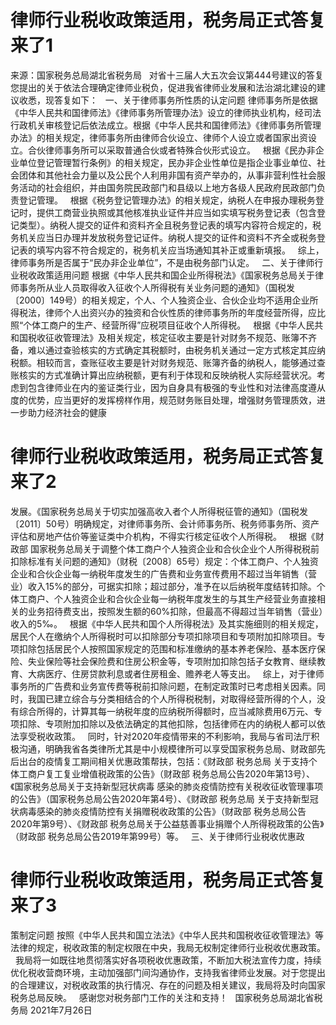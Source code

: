# 律师行业税收政策适用，税务局正式答复来了1


来源：国家税务总局湖北省税务局
 
对省十三届人大五次会议第444号建议的答复
您提出的关于依法合理确定律师业税负，促进我省律师业发展和法治湖北建设的建议收悉，现答复如下：
 
一、关于律师事务所性质的认定问题
律师事务所是依据《中华人民共和国律师法》《律师事务所管理办法》设立的律师执业机构，经司法行政机关审核登记后依法成立。根据《中华人民共和国律师法》《律师事务所管理办法》的相关规定，律师事务所由律师合伙设立、律师个人设立或者国家出资设立。合伙律师事务所可以采取普通合伙或者特殊合伙形式设立。
 
根据《民办非企业单位登记管理暂行条例》的相关规定，民办非企业性单位是指企业事业单位、社会团体和其他社会力量以及公民个人利用非国有资产举办的，从事非营利性社会服务活动的社会组织，并由国务院民政部门和县级以上地方各级人民政府民政部门负责登记管理。
 
根据《税务登记管理办法》的相关规定，纳税人在申报办理税务登记时，提供工商营业执照或其他核准执业证件并应当如实填写税务登记表（包含登记类型）。纳税人提交的证件和资料齐全且税务登记表的填写内容符合规定的，税务机关应当日办理并发放税务登记证件。纳税人提交的证件和资料不齐全或税务登记表的填写内容不符合规定的，税务机关应当场通知其补正或重新填报。
 
综上，律师事务所是否属于“民办非企业单位”，不是由税务部门认定。
 
二、关于律师行业税收政策适用问题
根据《中华人民共和国企业所得税法》《国家税务总局关于律师事务所从业人员取得收入征收个人所得税有关业务问题的通知》（国税发〔2000〕149号）的相关规定，个人、个人独资企业、合伙企业均不适用企业所得税法，律师个人出资兴办的独资和合伙性质的律师事务所的年度经营所得，应比照“个体工商户的生产、经营所得”应税项目征收个人所得税。
 
根据《中华人民共和国税收征收管理法》及相关规定，核定征收主要是针对财务不规范、账簿不齐备，难以通过查验核实的方式确定其税额时，由税务机关通过一定方式核定其应纳税额。相较而言，查账征收主要是针对财务规范、账簿齐备的纳税人，能够通过查账核实的方式准确计算出应纳税额，更有利于体现和反映纳税人实际经营状况。考虑到包含律师业在内的鉴证类行业，因为自身具有极强的专业性和对法律高度遵从度的优势，应当更好的发挥榜样作用，规范财务账目处理，增强财务管理质效，进一步助力经济社会的健康

# 律师行业税收政策适用，税务局正式答复来了2

发展。《国家税务总局关于切实加强高收入者个人所得税征管的通知》（国税发〔2011〕50号）明确规定，对律师事务所、会计师事务所、税务师事务所、资产评估和房地产估价等鉴证类中介机构，不得实行核定征收个人所得税。
 
根据《财政部 国家税务总局关于调整个体工商户个人独资企业和合伙企业个人所得税税前扣除标准有关问题的通知》（财税〔2008〕65号）规定：个体工商户、个人独资企业和合伙企业每一纳税年度发生的广告费和业务宣传费用不超过当年销售（营业）收入15%的部分，可据实扣除；超过部分，准予在以后纳税年度结转扣除。个体工商户、个人独资企业和合伙企业每一纳税年度发生的与其生产经营业务直接相关的业务招待费支出，按照发生额的60%扣除，但最高不得超过当年销售（营业）收入的5‰。
 
根据《中华人民共和国个人所得税法》及其实施细则的相关规定，居民个人在缴纳个人所得税时可以扣除部分专项扣除项目和专项附加扣除项目。专项扣除包括居民个人按照国家规定的范围和标准缴纳的基本养老保险、基本医疗保险、失业保险等社会保险费和住房公积金等，专项附加扣除包括子女教育、继续教育、大病医疗、住房贷款利息或者住房租金、赡养老人等支出。
 
综上，对于律师事务所的广告费和业务宣传费等税前扣除问题，在制定政策时已考虑相关因素。同时，我国已建立综合与分类相结合的个人所得税税制，对取得经营所得的个人，没有综合所得的，计算其每一纳税年度的应纳税所得额时，应当减除费用6万元、专项扣除、专项附加扣除以及依法确定的其他扣除，包括律师在内的纳税人都可以依法享受税收政策。
 
同时，针对2020年疫情带来的不利影响，我局与省司法厅积极沟通，明确我省各类律所尤其是中小规模律所可以享受国家税务总局、财政部先后出台的疫情复工期间相关优惠政策帮扶，包括：《财政部 税务总局 关于支持个体工商户复工复业增值税政策的公告》（财政部 税务总局公告2020年第13号）、《国家税务总局关于支持新型冠状病毒 感染的肺炎疫情防控有关税收征收管理事项的公告》（国家税务总局公告2020年第4号）、《财政部 税务总局 关于支持新型冠状病毒感染的肺炎疫情防控有关捐赠税收政策的公告》（财政部 税务总局公告2020年第9号）、《财政部 税务总局关于公益慈善事业捐赠个人所得税政策的公告》（财政部 税务总局公告2019年第99号）等。
 
三、关于律师行业税收优惠政

# 律师行业税收政策适用，税务局正式答复来了3

策制定问题
按照《中华人民共和国立法法》《中华人民共和国税收征收管理法》等法律的规定，税收政策的制定权限在中央，我局无权制定律师行业税收优惠政策。
 
我局将一如既往地贯彻落实好各项税收优惠政策，不断加大税法宣传力度，持续优化税收营商环境，主动加强部门间沟通协作，支持我省律师业发展。对于您提出的合理建议，对税收政策的执行情况、存在的问题及相关建议，我局将及时向国家税务总局反映。
 
感谢您对税务部门工作的关注和支持！
 
国家税务总局湖北省税务局
2021年7月26日
 


